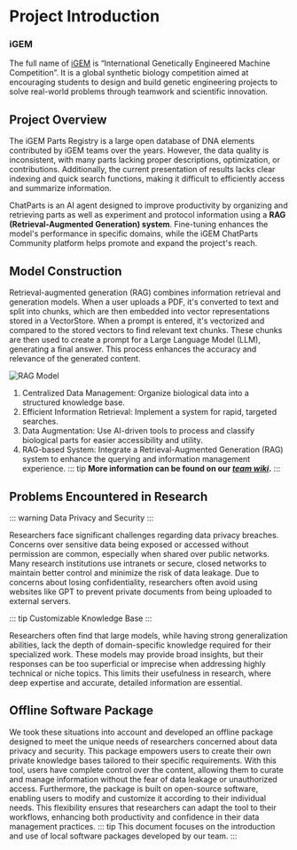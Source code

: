 # Project Introduction


### iGEM

The full name of [iGEM](https://igem.org/) is “International Genetically Engineered Machine Competition”. It is a global synthetic biology competition aimed at encouraging students to design and build genetic engineering projects to solve real-world problems through teamwork and scientific innovation. 


## Project Overview

The iGEM Parts Registry is a large open database of DNA elements contributed by iGEM teams over the years. However, the data quality is inconsistent, with many parts lacking proper descriptions, optimization, or contributions. Additionally, the current presentation of results lacks clear indexing and quick search functions, making it difficult to efficiently access and summarize information.

ChatParts is an AI agent designed to improve productivity by organizing and retrieving parts as well as experiment and protocol information using a **RAG (Retrieval-Augmented Generation) system**. Fine-tuning enhances the model's performance in specific domains, while the iGEM ChatParts Community platform helps promote and expand the project's reach.

## Model Construction

Retrieval-augmented generation (RAG) combines information retrieval and generation models. When a user uploads a PDF, it's converted to text and split into chunks, which are then embedded into vector representations stored in a VectorStore. When a prompt is entered, it's vectorized and compared to the stored vectors to find relevant text chunks. These chunks are then used to create a prompt for a Large Language Model (LLM), generating a final answer. This process enhances the accuracy and relevance of the generated content.

![RAG Model](https://static.igem.wiki/teams/5256/model/model2.png)

1. Centralized Data Management: Organize biological data into a structured knowledge base.
2. Efficient Information Retrieval: Implement a system for rapid, targeted searches.
3. Data Augmentation: Use AI-driven tools to process and classify biological parts for easier accessibility and utility.
4. RAG-based System: Integrate a Retrieval-Augmented Generation (RAG) system to enhance the querying and information    management experience.
::: tip
**More information can be found on our *[team wiki](https://2024.igem.wiki/xjtlu-software/)*.**
:::

## Problems Encountered in Research

::: warning
Data Privacy and Security
:::

Researchers face significant challenges regarding data privacy breaches. Concerns over sensitive data being exposed or accessed without permission are common, especially when shared over public networks. Many research institutions use intranets or secure, closed networks to maintain better control and minimize the risk of data leakage. Due to concerns about losing confidentiality, researchers often avoid using websites like GPT to prevent private documents from being uploaded to external servers.

::: tip
Customizable Knowledge Base
:::

Researchers often find that large models, while having strong generalization abilities, lack the depth of domain-specific knowledge required for their specialized work. These models may provide broad insights, but their responses can be too superficial or imprecise when addressing highly technical or niche topics. This limits their usefulness in research, where deep expertise and accurate, detailed information are essential.


## Offline Software Package

We took these situations into account and developed an offline package designed to meet the unique needs of researchers concerned about data privacy and security. This package empowers users to create their own private knowledge bases tailored to their specific requirements. With this tool, users have complete control over the content, allowing them to curate and manage information without the fear of data leakage or unauthorized access. Furthermore, the package is built on open-source software, enabling users to modify and customize it according to their individual needs. This flexibility ensures that researchers can adapt the tool to their workflows, enhancing both productivity and confidence in their data management practices.
::: tip
This document focuses on the introduction and use of local software packages developed by our team. 
:::



